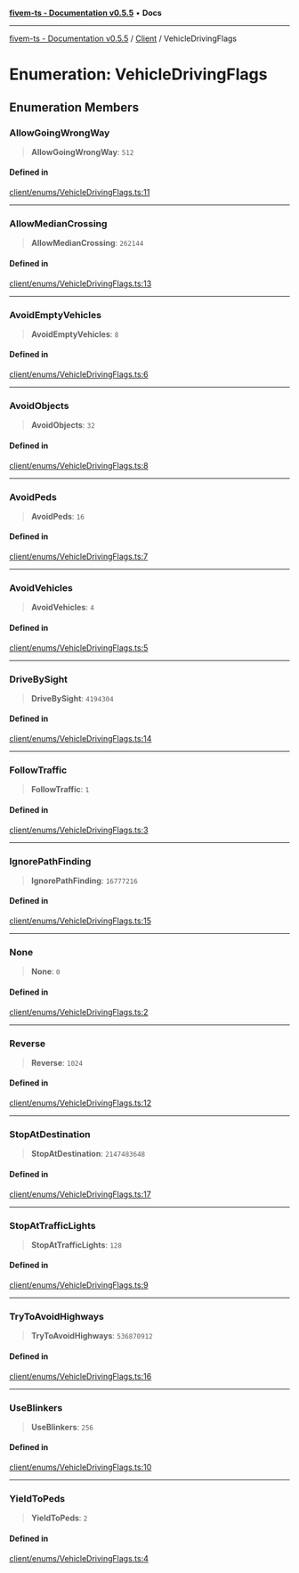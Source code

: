 [**fivem-ts - Documentation v0.5.5**](../../../README.md) • **Docs**

***

[fivem-ts - Documentation v0.5.5](../../../README.md) / [Client](../README.md) / VehicleDrivingFlags

# Enumeration: VehicleDrivingFlags

## Enumeration Members

### AllowGoingWrongWay

> **AllowGoingWrongWay**: `512`

#### Defined in

[client/enums/VehicleDrivingFlags.ts:11](https://github.com/Purpose-Dev/fivem-ts/blob/main/src/client/enums/VehicleDrivingFlags.ts#L11)

***

### AllowMedianCrossing

> **AllowMedianCrossing**: `262144`

#### Defined in

[client/enums/VehicleDrivingFlags.ts:13](https://github.com/Purpose-Dev/fivem-ts/blob/main/src/client/enums/VehicleDrivingFlags.ts#L13)

***

### AvoidEmptyVehicles

> **AvoidEmptyVehicles**: `8`

#### Defined in

[client/enums/VehicleDrivingFlags.ts:6](https://github.com/Purpose-Dev/fivem-ts/blob/main/src/client/enums/VehicleDrivingFlags.ts#L6)

***

### AvoidObjects

> **AvoidObjects**: `32`

#### Defined in

[client/enums/VehicleDrivingFlags.ts:8](https://github.com/Purpose-Dev/fivem-ts/blob/main/src/client/enums/VehicleDrivingFlags.ts#L8)

***

### AvoidPeds

> **AvoidPeds**: `16`

#### Defined in

[client/enums/VehicleDrivingFlags.ts:7](https://github.com/Purpose-Dev/fivem-ts/blob/main/src/client/enums/VehicleDrivingFlags.ts#L7)

***

### AvoidVehicles

> **AvoidVehicles**: `4`

#### Defined in

[client/enums/VehicleDrivingFlags.ts:5](https://github.com/Purpose-Dev/fivem-ts/blob/main/src/client/enums/VehicleDrivingFlags.ts#L5)

***

### DriveBySight

> **DriveBySight**: `4194304`

#### Defined in

[client/enums/VehicleDrivingFlags.ts:14](https://github.com/Purpose-Dev/fivem-ts/blob/main/src/client/enums/VehicleDrivingFlags.ts#L14)

***

### FollowTraffic

> **FollowTraffic**: `1`

#### Defined in

[client/enums/VehicleDrivingFlags.ts:3](https://github.com/Purpose-Dev/fivem-ts/blob/main/src/client/enums/VehicleDrivingFlags.ts#L3)

***

### IgnorePathFinding

> **IgnorePathFinding**: `16777216`

#### Defined in

[client/enums/VehicleDrivingFlags.ts:15](https://github.com/Purpose-Dev/fivem-ts/blob/main/src/client/enums/VehicleDrivingFlags.ts#L15)

***

### None

> **None**: `0`

#### Defined in

[client/enums/VehicleDrivingFlags.ts:2](https://github.com/Purpose-Dev/fivem-ts/blob/main/src/client/enums/VehicleDrivingFlags.ts#L2)

***

### Reverse

> **Reverse**: `1024`

#### Defined in

[client/enums/VehicleDrivingFlags.ts:12](https://github.com/Purpose-Dev/fivem-ts/blob/main/src/client/enums/VehicleDrivingFlags.ts#L12)

***

### StopAtDestination

> **StopAtDestination**: `2147483648`

#### Defined in

[client/enums/VehicleDrivingFlags.ts:17](https://github.com/Purpose-Dev/fivem-ts/blob/main/src/client/enums/VehicleDrivingFlags.ts#L17)

***

### StopAtTrafficLights

> **StopAtTrafficLights**: `128`

#### Defined in

[client/enums/VehicleDrivingFlags.ts:9](https://github.com/Purpose-Dev/fivem-ts/blob/main/src/client/enums/VehicleDrivingFlags.ts#L9)

***

### TryToAvoidHighways

> **TryToAvoidHighways**: `536870912`

#### Defined in

[client/enums/VehicleDrivingFlags.ts:16](https://github.com/Purpose-Dev/fivem-ts/blob/main/src/client/enums/VehicleDrivingFlags.ts#L16)

***

### UseBlinkers

> **UseBlinkers**: `256`

#### Defined in

[client/enums/VehicleDrivingFlags.ts:10](https://github.com/Purpose-Dev/fivem-ts/blob/main/src/client/enums/VehicleDrivingFlags.ts#L10)

***

### YieldToPeds

> **YieldToPeds**: `2`

#### Defined in

[client/enums/VehicleDrivingFlags.ts:4](https://github.com/Purpose-Dev/fivem-ts/blob/main/src/client/enums/VehicleDrivingFlags.ts#L4)
